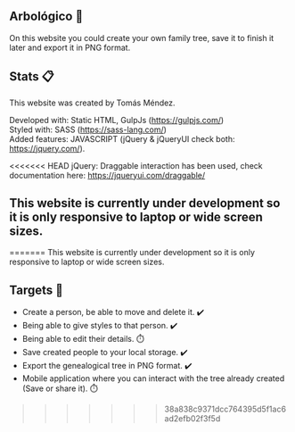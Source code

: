 ## Arbológico 🌳

On this website you could create your own family tree, save it to finish it later and export it in PNG format.

## Stats 📋

This website was created by Tomás Méndez.

Developed with: Static HTML, GulpJs (https://gulpjs.com/)<br/>
Styled with: SASS (https://sass-lang.com/) <br/>
Added features: JAVASCRIPT (jQuery & jQueryUI check both: https://jquery.com/).

<<<<<<< HEAD
jQuery: 
Draggable interaction has been used, check documentation here: https://jqueryui.com/draggable/

## This website is currently under development so it is only responsive to laptop or wide screen sizes.
=======
This website is currently under development so it is only responsive to laptop or wide screen sizes.

## Targets 🎯
- Create a person, be able to move and delete it. ✔️
- Being able to give styles to that person. ✔️
- Being able to edit their details. ⏱️
- Save created people to your local storage. ✔️
- Export the genealogical tree in PNG format. ✔️
- Mobile application where you can interact with the tree already created (Save or share it). ⏱️
>>>>>>> 38a838c9371dcc764395d5f1ac6ad2efb02f3f5d
